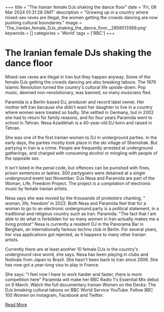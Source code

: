 +++
title = "The Iranian female DJs shaking the dance floor"
date = 'Fri, 08 Mar 2024 01:31:28 GMT'
description = "Growing up in a country where mixed-sex raves are illegal, the women getting the crowds dancing are now pushing cultural boundaries."
image = 'The_Iranian_female_DJs_shaking_the_dance_floor__2859513369.png'
keywrods =  []
categories = 'World'
tags = ['BBC']
+++

# The Iranian female DJs shaking the dance floor

Mixed-sex raves are illegal in Iran but they happen anyway.
Some of the female DJs getting the crowds dancing are also breaking taboos.
The 1979 Islamic Revolution turned the country<bb>'s cultural life upside-down.
Pop music, deemed non-revolutionary, was banned, so many musicians fled.

Paramida is a Berlin-based DJ, producer and record label owner.
Her mother left Iran because she didn't want her daughter to live in a country where women were treated so badly.
She settled in Germany, but in 2002 she had to return for family reasons, and for four years Paramida went to school in Tehran.
Nesa Azadikhah is a 40-year-old DJ born and raised in Tehran.

She was one of the first Iranian women to DJ in underground parties.
In the early days, the parties mostly took place in the ski village of Shemshak.
But partying in Iran is a crime.
People are frequently arrested at underground gatherings, and charged with consuming alcohol or mingling with people of the opposite sex.

It isn<bb>'t listed in the penal code, but offences can be punished with fines, prison sentences or lashes.
300 partygoers were detained at a single underground event last November.
DJs Nesa and Paramida are part of the Woman, Life, Freedom Project.
The project is a compilation of electronic music by female Iranian artists.

Nesa says she was moved by the thousands of protesters chanting, <bb>" woman, life, freedom' in 2022.
Both Nesa and Paramida feel that for a woman to go to an electronic underground party is a political statement, in a traditional and religious country such as Iran.
Paramida: "The fact that I am able to do what is forbidden for so many women in Iran actually makes me a living protest" Nesa is currently a resident DJ in the Panorama Bar in Berghain, an internationally famous techno club in Berlin.
For several years, her visa applications got rejected, as it happens to many other Iranian artists.

Currently there are at least another 10 female DJs in the country<bb>'s underground rave world, she says.
Nesa has been playing in clubs and festivals from Japan to Brazil.
She hasn't been back to Iran since 2006.
She has now got a year-long visa to play in France.

She says: "I feel now I have to work harder and faster, there is more competition here" Paramida will make her BBC Radio 1<bb>'s Essential Mix debut on 9 March.
Watch the full documentary Iranian Women on the Decks: The DJs breaking cultural taboos on BBC World Service YouTube.
Follow BBC 100 Women on Instagram, Facebook and Twitter.


[Read More](https://www.bbc.co.uk/news/world-68486410)
